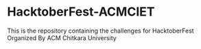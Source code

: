 # HacktoberFest-ACMCIET
This is the repository containing the challenges for HacktoberFest Organized By ACM Chitkara University
